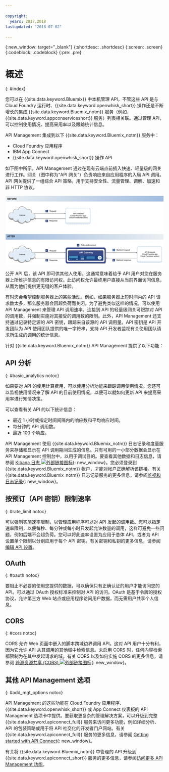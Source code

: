 ```yaml
---

copyright:
  years: 2017,2018
lastupdated: "2018-07-02"

---
```



{:new_window: target="_blank"}
{:shortdesc: .shortdesc}
{:screen: .screen}
{:codeblock: .codeblock}
{:pre: .pre}

# 概述
{: #index}

您可以在 {{site.data.keyword.Bluemix}} 中本机管理 API，不管这些 API 是与 Cloud Foundry 运行时、{{site.data.keyword.openwhisk_short}} 操作还是不断增长的集成 {{site.data.keyword.Bluemix_notm}} 服务（例如，{{site.data.keyword.appconserviceshort}} 服务）列表相关联。通过管理 API，可以控制使用情况、提高采用率以及跟踪统计信息。

API Management 集成到以下 {{site.data.keyword.Bluemix_notm}} 服务中：
* Cloud Foundry 应用程序
* IBM App Connect
* {{site.data.keyword.openwhisk_short}} 操作 API

如下图中所示，API Management 通过在现有云端点前插入快速、轻量级的网关进行工作。网关（图中称为“API 网关”）负责响应来自应用程序的入局 API 调用。API 网关提供了一组综合 API 策略，用于支持安全性、流量管理、调解、加速和非 HTTP 协议。

![API 网关流程。](images/bluemix-native-apim-flow.png "API Management 流程。")

公开 API 后，该 API 即可供其他人使用。这通常意味着给予 API 用户对您在服务器上所维护信息的有限访问权。此访问权允许最终用户直接从当前界面访问信息，从而为他们提供更无缝的客户体验。

有时您会希望控制服务器上的某些活动。例如，如果服务器上短时间内的 API 请求数太多，那么服务器会因超负荷而关闭。为了避免类似这样的情况，可以使用 API Management 来管理 API 调用速率。连接到 API 的轻量级网关可跟踪对 API 的调用数，并强制实施对其接受的调用数的限制。此外，API Management 还支持通过记录特定源的 API 密钥，跟踪来自该源的 API 调用量。API 密钥是 API 开发团队为 API 使用团队提供的唯一字符串，支持 API 开发者监视有关使用团队请求所生成的调用的统计信息。  

针对 {{site.data.keyword.Bluemix_notm}} API Management 提供了以下功能：
## API 分析
{: #basic_analytics notoc}

如果要对 API 的使用计算费用，可以使用分析功能来跟踪调用使用情况。您还可以监视使用情况来了解 API 的目前使用情况，以便可以就如何更新 API 来提高采用率进行知情决策。

可以查看有关 API 的以下统计信息：
* 最近 1 小时或指定时间间隔内的响应数和平均响应时间。
* 每分钟的 API 调用数。
* 最近 100 个响应。

API Management 使用 {{site.data.keyword.Bluemix_notm}} 日志记录和度量服务来存储和显示在 API 调用期间生成的信息。只有可用的一小部分数据会显示在 API Management 控制台中，以用于调试目的。要查看其他数据和日志信息，请参阅 [Kibana 日志 ![外部链接图标](../icons/launch-glyph.svg "外部链接图标")](https://logging.ng.bluemix.net/app/#/kibana5){: new_window}。您必须登录到 {{site.data.keyword.Bluemix_notm}} 帐户，才能对帐户正确解析该链接。有关 {{site.data.keyword.Bluemix_notm}} 日志记录服务的更多信息，请参阅[监视和日志记录](../cli/monitoring_logging.html#monitoring_logging){: new_window}。

## 按预订（API 密钥）限制速率
{: #rate_limit notoc}

可以强制实施速率限制，以管理应用程序可以对 API 发起的调用数。您可以指定速率限制，以便每秒、每分钟或每小时只发起允许数量的调用，这样可避免一些问题，例如后端不会超负荷。您可以将此速率设置为应用于总体 API，或者为 API 设置单个限制以分别应用于每个 API 密钥。有关密钥和私钥的更多信息，请参阅[编辑 API 设置](manage_apis.html#settings_apis)。

## OAuth
{: #oauth notoc}

要阻止不必要的使用您提供的数据，可以确保只有正确认证的用户才能访问您的 API。可以通过 OAuth 授权标准来控制对 API 的访问。OAuth 是基于令牌的授权协议，允许第三方 Web 站点或应用程序访问用户数据，而无需用户共享个人信息。

## CORS
{: #cors notoc}

CORS 允许 Web 页面中嵌入的脚本跨域边界调用 API。这对 API 用户十分有利，因为它允许 API 从其调用的其他域中检索信息。未启用 CORS 时，任何内容检索都限制为在其中发起请求的域。有关 CORS 以及如何实施 CORS 的更多信息，请参阅 [跨源资源共享 (CORS) ![外部链接图标](../icons/launch-glyph.svg "外部链接图标")](https://developer.mozilla.org/en-US/docs/Web/HTTP/CORS){: new_window}。

## 其他 API Management 选项
{: #add_mgt_options notoc}

API Management 的这些功能在 Cloud Foundry 应用程序、{{site.data.keyword.openwhisk_short}} 或 App Connect 仪表板的 API Management 选项卡中提供。要获取更复杂的管理解决方案，可以升级到完整 {{site.data.keyword.apiconnect_full}} 服务来访问更多功能，例如详细分析、API 的包装策略或用于将 API 社交化的开发者门户网站。有关 {{site.data.keyword.apiconnect_full}} 服务的更多信息，请参阅 [Getting started with API Connect](https://console.ng.bluemix.net/docs/services/apiconnect/index.html){: new_window}。

有关将 {{site.data.keyword.Bluemix_notm}} 中管理的 API 升级到 {{site.data.keyword.apiconnect_short}} 服务的更多信息，请参阅[访问更多 API Management 功能](upgrade.html)。
